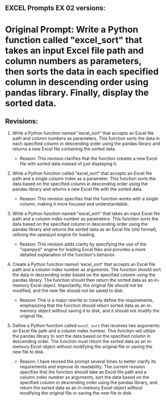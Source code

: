 ## EXCEL Prompts EX 02 versions:

# Original Prompt: Write a Python function called "excel_sort" that takes an input Excel file path and column numbers as parameters, then sorts the data in each specified column in descending order using pandas library. Finally, display the sorted data.

## Revisions:

1. Write a Python function named "excel_sort" that accepts an Excel file path and column numbers as parameters. This function sorts the data in each specified column in descending order using the pandas library and returns a new Excel file containing the sorted data.
   - Reason: This revision clarifies that the function creates a new Excel file with sorted data instead of just displaying it.

2. Write a Python function called "excel_sort" that accepts an Excel file path and a single column index as a parameter. This function sorts the data based on the specified column in descending order using the pandas library and returns a new Excel file with the sorted data.
   - Reason: This revision specifies that the function works with a single column, making it more focused and understandable.

3. Write a Python function named "excel_sort" that takes an input Excel file path and a column index number as parameters. This function sorts the data based on the specified column in descending order using the pandas library and returns the sorted data as an Excel file (xlsl format), utilizing the openpyxl engine for loading.
   - Reason: This revision adds clarity by specifying the use of the "openpyxl" engine for loading Excel files and provides a more detailed explanation of the function's behavior.

4. Create a Python function named 'excel_sort' that accepts an Excel file path and a column index number as arguments. The function should sort the data in descending order based on the specified column using the pandas library. The function should then return the sorted data as an in-memory Excel object. Importantly, the original file should not be modified, and the new file should not be saved to disk.
   - Reason: This is a major rewrite to clearly define the requirements, emphasizing that the function should return sorted data as an in-memory object without saving it to disk, and it should not modify the original file.

5. Define a Python function called `excel_sort` that receives two arguments: an Excel file path and a column index number. This function will utilize the pandas library to sort the data based on the specified column in descending order. The function must return the sorted data as an in-memory Excel object without modifying the original file or saving the new file to disk.
   - Reason: I have revised the prompt several times to better clarify its requirements and improve its readability. The current revision specifies that the function should take an Excel file path and a column index number as arguments, sort the data based on the specified column in descending order using the pandas library, and return the sorted data as an in-memory Excel object without modifying the original file or saving the new file to disk.